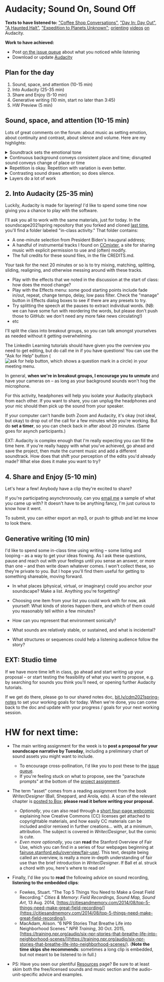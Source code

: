 



# Audacity; Sound On, Sound Off

**Texts to have listened to:** ["Coffee Shop Conversations"](http://dmap.pitt.edu/node/248), ["Day In: Day Out"](http://dmap.pitt.edu/node/177), ["A Haunted Halt"](http://dmap.pitt.edu/node/295), ["Expedition to Planets Unknown"](http://dmap.pitt.edu/node/178); [orienting](https://www.linkedin.com/learning/learning-audacity-2/selecting-and-zooming) [videos](https://www.linkedin.com/learning/learning-audacity-2/playback-controls?resume=false&u=2252458) [on](https://www.linkedin.com/learning/learning-audacity-2/make-selections) Audacity.

**Work to have achieved:**

* Post [on the issue queue]({{site.github.issues_url}}/2) about what you noticed while listening
* Download or update [Audacity](https://www.audacityteam.org/download/)

## Plan for the day

1. Sound, space, and attention (10-15 min)
2. Into Audacity (25-35 min)
3. Share and Enjoy (5-10 min)
5. Generative writing (10 min, start no later than 3:45)
4. HW Preview (5 min)

## Sound, space, and attention (10-15 min)
<!-- Be sure to talk about layers within the clips: how might you group the sounds you heard? -->

Lots of great comments on the forum: about music as setting emotion, about continuity and contrast, about silence and volume. Here are my highlights:

<details><summary>Soundtrack sets the emotional tone</summary>
<p>This one kind of speaks for itself, so I won't belabor the point: a drone can build suspense; soaring strings can sound uplifting or motivational; light jazz can sound cheerful or relaxing; etc.</p>

<p>A fun bonus example: an anxious arrival, <a href="https://youtu.be/7WIw4IbIwG8?t=8">original</a> and <a href="https://www.instagram.com/p/BEZj3YMyAk_/">remastered</a></p>
</details>
<details><summary>Continuous background conveys consistent place and time; disrupted sound conveys change of place or time</summary>
<p>Think of the hubbub of conversation in the coffee shop scene – but think also of the abrupt cuts in the background of "Day In: Day Out," which convey a jump from one place to another.</p>
<p>Many podcasts or radio shows also use short musical interludes to smooth scene changes: they provide continuity across the gap.</p>
</details>
<details><summary>Repetition is okay. Repetition with variation is even better.</summary>
One definition of narrative is  <em>interruption of a stable context</em>, and the fallout of that interruption. When sounds recur, they create a stable context. That we can break.
</details>
<details><summary>Contrasting sound draws attention; so does silence.</summary>
<p>Think of dripping sinks or broken glass, in contrast to continuous drones. Think also of how, in Coffeeshop Conversations, the part that stands out most is when the background – otherwise steady – fades away.</p>
<p>The flip side of this is that a long time <em>without</em> a change can drain attention: you can often get away with very short clips more easily than very long ones.</p>
</details>
<details><summary>Layers do a lot of work</summary>
A few people pointed out the way these things work especially well in concert with one another: ambient sound <em>plus</em> background music <em>plus</em> incidentals are what make it <strong>immersive</strong>.</details>



## 2. Into Audacity (25-35 min)

Luckily, Audacity is made for layering! I'd like to spend some time now giving you a chance to play with the software.

I'll ask you all to work with the same materials, just for today. In the soundscape2021spring repository that you forked and cloned [last time](lesson-03), you'll find a folder labeled "in-class activity." That folder contains:

* A one-minute selection from President Biden's inaugural address;
* A handful of instrumental tracks I found on [CCmixter](http://dig.ccmixter.org/), a site for sharing music with explicit permission to use and (often) modify.
* The full credits for these sound files, in the file CREDITS.md.

<div class="alert alert-success">
Your task for the next 20 minutes or so is to try mixing, matching, splitting, sliding, realigning, and otherwise messing around with these tracks.
<ul><li>Play with the effects that we noted in the discussion at the start of class: how does the mood change?</li>
<li>Play with the Effects menu: some good starting points include fade in/out, repeat, change tempo, delay, low pass filter. Check the "manage" button in Effects dialog boxes to see if there are any presets to try.</li>
<li>Try splitting the speech at the pauses to extract individual words. (NB: we can have some fun with reordering the words, but please don't push those to GitHub: we don't need any more fake news circulating!)</li>
<li>etc</li>
</ul>

I'll split the class into breakout groups, so you can talk amongst yourselves as needed without it getting overwhelming.  
</div>

The LinkedIn Learning tutorials should have given you the overview you need to get editing, but do call me in if you have questions! You can use the "Ask for Help" button (<img src="https://assets.zoom.us/images/en-us/desktop/generic/in-meeting/ask-for-help-icon.png" alt="ask for help button, which shows a question mark in a circle" class="d-inline-block" />) in your meeting menu.

<div class="alert alert-info">
In general, <strong>when we're in breakout groups, I encourage you to unmute</strong> and have your cameras on – as long as your background sounds won't hog the microphone.
</div>

For this activity, headphones will help you isolate your Audacity playback from each other. If you want to share, you can unplug the headphones and your mic should then pick up the sound from your speaker.


<div class="alert alert-warning">If your computer can't handle both Zoom and Audacity, it's okay (not ideal, but okay) to drop out of the call for a few minutes while you're working. But do <strong>set a timer</strong>, so you can check back in after about 20 minutes. (Same goes for asynch participants.)</div>


EXT: Audacity is complex enough that I'm really expecting you can fill the time here. If you're really happy with what you've achieved, go ahead and save the project, then mute the current music and add a different soundtrack. How does that shift your perception of the edits you'd already made? What else does it make you want to try?


## 4. Share and Enjoy (5-10 min)

Let's hear a few! Anybody have a clip they're excited to share?

<div class="alert alert-warning">
If you're participating asynchronously, can you <a href="mailto:millerb@pitt.edu">email me</a> a sample of what you came up with? It doesn't have to be anything fancy, I'm just curious to know how it went.

To submit, you can either export an mp3, or push to github and let me know to look there.
</div>

## Generative writing (10 min)

I'd like to spend some in-class time using writing – some listing and looping – as a way to get your ideas flowing. As I ask these questions, pause and reach out with your feelings until you sense an answer, or more than one – and then write down whatever comes. I won't collect these, so they're private to you. But I hope you'll find them useful for getting to something shareable, moving forward.

- In what places (physical, virtual, or imaginary) could you anchor your soundscape? Make a list. Anything you're forgetting?

- Choosing one item from your list you could work with for now, ask yourself: What kinds of stories happen there, and which of them could you reasonably tell within a few minutes?

- How can you represent that environment sonically?

- What sounds are relatively stable, or sustained, and what is incidental?

- What structures or sequences could help a listening audience follow the story?


## EXT: Studio time

If we have more time left in class, go ahead and start writing up your proposal – or start testing the feasibility of what you want to propose, e.g. by searching for sounds you think you'll need, or opening further Audacity tutorials.

If we get do there, please go to our shared notes doc, [bit.ly/cdm2021spring-notes](http://bit.ly/cdm2021spring-notes) to set your working goals for today. When we're done, you can come back to the doc and update with your progress / goals for your next working session.



# HW for next time:

* The main writing assignment for the week is to <strong>post a proposal for your soundscape narrative by Tuesday</strong>, including a preliminary chart of sound assets you might want to include.
  - To encourage cross-pollination, I'd like you to post these to the [issue queue]({{site.github.issues_url}}).
  - If you're feeling stuck on what to propose, see the <a title="Because you reach for them when you feel like you're falling">"parachute prompts"</a> at the bottom of the [project assignment](https://github.com/benmiller314/soundscape{{site.course.slugterm}}#parachute-prompts).

* The term "asset" comes from a reading assignment from the book _Writer/Designer_ (Ball, Sheppard, and Arola, eds). A scan of the relevant chapter is <a title="not posted to preserve the limited distribution that helps justify my fair use claim (as does my colorless copy and the limited amount copied, relative to the book)" href="https://pitt.box.com/shared/static/xovvpta4x2tq1cs9ywr61d2g1udka8m5.pdf
">posted to Box</a>; **please read it before writing your proposal.**
   - _Optionally_, you can also read through a [short four-page webcomic](https://wiki.creativecommons.org/wiki/Howitworks_Comic1) explaining how Creative Commons (CC) licenses get attached to copyrightable materials, and how easily CC materials can be included and/or remixed in further creations... with, at a minimum, attribution. The subject is covered in _Writer/Designer_, but the comic is cute.
    - _Even more optionally_, you can **read** the Stanford Overview of Fair Use, which you can find in a series of four webpages beginning at [fairuse.stanford.edu/overview/fair-use/](https://fairuse.stanford.edu/overview/fair-use/). This text, despite being called an overview, is really a more in-depth understanding of fair use than the brief introduction in _Writer/Designer_. If Ball et al. struck a chord with you, here's where to read on!

* Finally, I'd like you to **read** the following advice on sound recording, **listening to the embedded clips**:
     - Fowkes, Stuart. “The Top 5 Things You Need to Make a Great Field Recording.” *Cities & Memory: Field Recordings, Sound Map, Sound Art*, 13 Aug. 2014, [https://citiesandmemory.com/2014/08/top-5-things-need-make-great-field-recording/](https://citiesandmemory.com/2014/08/top-5-things-need-make-great-field-recording/).
     - MacAdam, Alison. “6 NPR Stories That Breathe Life into Neighborhood Scenes.” *NPR Training*, 30 Oct. 2015, [https://training.npr.org/audio/six-npr-stories-that-breathe-life-into-neighborhood-scenes/](https://training.npr.org/audio/six-npr-stories-that-breathe-life-into-neighborhood-scenes/). (**Note the time skips she recommends**: sometimes a long clip is embedded, but not meant to be listened to in full.)

* PS: Have you seen our plentiful <a href="{{site.github_url}}/resources">Resources</a> page? Be sure to at least skim both the free/licensed sounds and music section and the audio-unit-specific advice and examples.

<!--
The timing of this really only works in the fall:
   * After thinking about the advice, **take a listening tour around your local soundscape**, inside or outside or some combination. (Bring your mask where appropriate.) Take a mental note of what you hear: What are the _continuous_ sounds in this space? Are they distinctive, or fairly generic? What are the _incidental_ sounds that contrast with the background ambiance?
   * Try making a few recordings of your surroundings. (The [resources page](https://benmiller314.github.io/cdm2020fall/resources#audio) has a link to recommended smartphone apps for occasional recording.) Listen back. Do they sound like you expected? Why or why not?
-->
